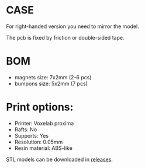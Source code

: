 # CASE


For right-handed version you need to mirror the model.

The pcb is fixed by friction or double-sided tape.

# BOM
* magnets size: 7x2mm (2-6 pcs)
* bumpons size: 5x2mm (7 pcs)


# Print options:
* Printer: Voxelab proxima
* Rafts: No
* Supports: Yes
* Resolution: 0.05mm
* Resin material: ABS-like

STL models can be downloaded in [releases](https://github.com/aroum/kalmar/releases).
